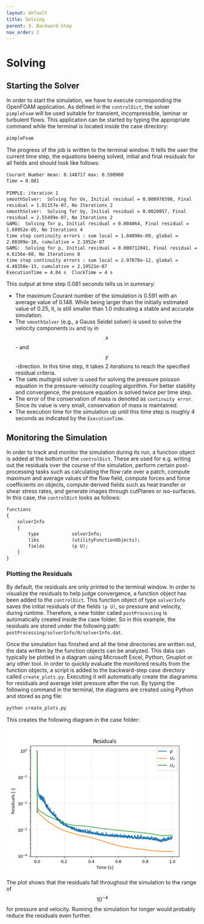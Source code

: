 ```yaml
---
layout: default
title: Solving
parent: 3. Backward-Step
nav_order: 2
---
```


# Solving


## Starting the Solver

In order to start the simulation, we have to execute corresponding the OpenFOAM application. As defined in the `controlDict`, the solver `pimpleFoam` will be used suitable for transient, incompressible, laminar or turbulent flows. This application can be started by typing the appropriate command while the terminal is located inside the case directory:

```bash
pimpleFoam
```

The progress of the job is written to the terminal window. It tells the user the current time step, the equations beeing solved, initial and final residuals for all fields and should look like follows:

```
Courant Number mean: 0.148717 max: 0.590908
Time = 0.081

PIMPLE: iteration 1
smoothSolver:  Solving for Ux, Initial residual = 0.000976598, Final residual = 1.01157e-07, No Iterations 2
smoothSolver:  Solving for Uy, Initial residual = 0.0020057, Final residual = 2.55499e-07, No Iterations 2
GAMG:  Solving for p, Initial residual = 0.004064, Final residual = 1.60952e-05, No Iterations 4
time step continuity errors : sum local = 1.04098e-09, global = 2.08309e-10, cumulative = 2.1952e-07
GAMG:  Solving for p, Initial residual = 0.000712041, Final residual = 4.6156e-08, No Iterations 8
time step continuity errors : sum local = 2.97078e-12, global = 4.48358e-13, cumulative = 2.19521e-07
ExecutionTime = 4.04 s  ClockTime = 4 s
```

This output at time step 0.081 seconds tells us in summary:
- The maximum Courant number of the simulation is 0.591 with an average value of 0.148. While being larger than the initially estimated value of 0.25, it, is still smaller than 1.0 indicating a stable and accurate simulation.
- The `smoothSolver` (e.g., a Gauss Seidel solver) is used to solve the velocity components `Ux` and `Uy` in $$x$$- and $$y$$-direction. In this time step, it takes 2 iterations to reach the specified residual criteria.
- The `GAMG` multigrid solver is used for solving the pressure poisson equation in the pressure-velocity coupling algorithm. For better stability and convergence, the pressure equation is solved twice per time step.
- The error of the conservation of mass is denoted as `continuity error`. Since its value is very small, conservation of mass is maintained.
- The execution time for the simulation up until this time step is roughly 4 seconds as indicated by the `ExecutionTime`.


## Monitoring the Simulation

In order to track and monitor the simulation during its run, a function object is added at the bottom of the `controlDict`. These are used for e.g. writing out the residuals over the course of the simulation, perform certain post-processing tasks such as calculating the flow rate over a patch, compute maximum and average values of the flow field, compute forces and force coefficients on objects, compute derived fields such as heat transfer or shear stress rates, and generate images through cutPlanes or iso-surfaces. In this case, the `controlDict` looks as follows:

```
functions
{
    solverInfo
    {
        type            solverInfo;
        libs            (utilityFunctionObjects);
        fields          (p U);
    }
}
```

### Plotting the Residuals

By default, the residuals are only printed to the terminal window. In order to visualize the residuals to help judge convergence, a function object has been added to the `controlDict`. This function object of type `solverInfo` saves the initial residuals of the fields `(p U)`, so pressure and velocity, during runtime. Therefore, a new folder called `postProcessing` is automatically created inside the case folder. So in this example, the residuals are stored under the following path: `postProcessing/solverInfo/0/solverInfo.dat`.

Once the simulation has finished and all the time directories are written out, the data written by the function objects can be analyzed. This data can typically be plotted in a diagram using Microsoft Excel, Python, Gnuplot or any other tool. In order to quickly evaluate the monitored results from the function objects, a script is added to the backward-step case directory called `create_plots.py`. Executing it will automatically create the diagramms for residuals and average inlet pressure after the run. By typing the following command in the terminal, the diagrams are created using Python and stored as png file:

```bash
python create_plots.py
```

This creates the following diagram in the case folder:

![Backward-facing step case residuals](figures/backward-step-residuals.png)

The plot shows that the residuals fall throughout the simulation to the range of $$10^{-4}$$ for pressure and velocity. Running the simulation for longer would probably reduce the residuals even further.
